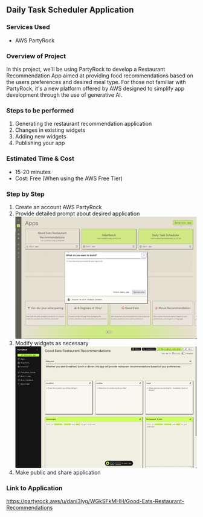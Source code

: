 ## Daily Task Scheduler Application

### Services Used
- AWS PartyRock

### Overview of Project
In this project, we'll be using PartyRock to develop a Restaurant Recommendation App aimed at providing food recommendations based on the users preferences and desired meal type. For those not familiar with PartyRock, it's a new platform offered by AWS designed to simplify app development through the use of generative AI. 

### Steps to be performed
1. Generating the restaurant recommendation application
2. Changes in existing widgets
3. Adding new widgets
4. Publishing your app

### Estimated Time & Cost
- 15-20 minutes
- Cost: Free (When using the AWS Free Tier)

### Step by Step
1. Create an account AWS PartyRock
2. Provide detailed prompt about desired application
![picture](https://github.com/dani3lng/projects-aws/blob/main/food-rec/images/Screenshot%202024-06-30%20at%2022.47.55.png)
3. Modify widgets as necessary
![picture](https://github.com/dani3lng/projects-aws/blob/main/food-rec/images/Screenshot%202024-06-30%20at%2022.49.42.png)
4. Make public and share application

### Link to Application
https://partyrock.aws/u/dani3lyg/WGkSFkMHH/Good-Eats-Restaurant-Recommendations